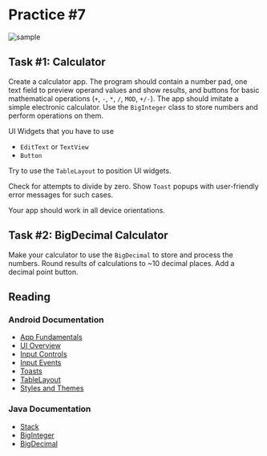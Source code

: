 Practice #7
===========

![sample](http://i.imgur.com/PwfJYir.jpg)

## Task #1: Calculator

Create a calculator app. The program should contain a number pad, one text field
to preview operand values and show results, and buttons for basic mathematical
operations (`+`, `-`, `*`, `/`, `MOD`, `+/-`). The app should imitate a simple
electronic calculator. Use the `BigInteger` class to store numbers and perform
operations on them.

UI Widgets that you have to use

* `EditText` or `TextView`
* `Button`

Try to use the `TableLayout` to position UI widgets.

Check for attempts to divide by zero. Show `Toast` popups with user-friendly
error messages for such cases.

Your app should work in all device orientations.

## Task #2: BigDecimal Calculator

Make your calculator to use the `BigDecimal` to store and process the numbers.
Round results of calculations to ~10 decimal places. Add a decimal point button.

## Reading

### Android Documentation

* [App Fundamentals](http://developer.android.com/guide/components/fundamentals.html)
* [UI Overview](http://developer.android.com/guide/topics/ui/overview.html)
* [Input Controls](http://developer.android.com/guide/topics/ui/controls.html)
* [Input Events](http://developer.android.com/guide/topics/ui/ui-events.html)
* [Toasts](http://developer.android.com/guide/topics/ui/notifiers/toasts.html)
* [TableLayout](http://developer.android.com/reference/android/widget/TableLayout.html)
* [Styles and Themes](http://developer.android.com/guide/topics/ui/themes.html)

### Java Documentation

* [Stack](https://docs.oracle.com/javase/7/docs/api/java/util/Stack.html)
* [BigInteger](https://docs.oracle.com/javase/7/docs/api/java/math/BigInteger.html)
* [BigDecimal](https://docs.oracle.com/javase/7/docs/api/java/math/BigDecimal.html)

